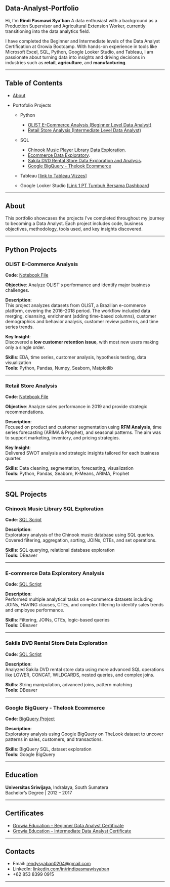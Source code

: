 Data-Analyst-Portfolio
---

Hi, I'm **Rindi Pasmawi Sya'ban** 
A data enthusiast with a background as a Production Supervisor and Agricultural Extension Worker, currently transitioning into the data analytics field.

I have completed the Beginner and Intermediate levels of the Data Analyst Certification at Growia Bootcamp. With hands-on experience in tools like Microsoft Excel, SQL, Python, Google Looker Studio, and Tableau, I am passionate about turning data into insights and driving decisions in industries such as **retail**, **agriculture**, and **manufacturing**.

---
## Table of Contents

- [About](#About)

- Portofolio Projects
  - Python
    - [OLIST E-Commerce Analysis (Beginner Level Data Analyst)](#OLIST-E-Commerce-Analysis)
    - [Retail Store Analysis (Intermediate Level Data Analyst)](#Retail-Store-Analysis)
    
  - SQL
    - [Chinook Music Player Library Data Exploration](#Chinook-Music-Library-SQL-Exploration).
    - [Ecommerce Data Exploratory](#E-commerce-Data-Exploratory-Analysis).
    - [Sakila DVD Rental Store Data Exploration and Analysis](#Sakila-DVD-Rental-Store-Data-Exploration).
    - [Google BigQuery - Thelook Ecommerce](#Google-BigQuery---Thelook-Ecommerce)
        
  - Tableau [[link to Tableau Vizzes](https://public.tableau.com/app/profile/rindi.pasmawi.syaban/vizzes)] 
 
  - Google Looker Studio
    [[Link 1 PT Tumbuh Bersama Dashboard](https://lookerstudio.google.com/u/0/reporting/d7b930fb-8142-48bc-af27-dad4cefd1178/page/oCczE) 
---

##  About

This portfolio showcases the projects I've completed throughout my journey to becoming a Data Analyst. Each project includes code, business objectives, methodology, tools used, and key insights discovered.

---
##  Python Projects

###  OLIST E-Commerce Analysis
**Code**: [Notebook File](https://github.com/rindi-ps/Data-Analyst-Portfolio/blob/main/OLIST%20E-Commerce%20Analysis.ipynb)

**Objective**: Analyze OLIST's performance and identify major business challenges.

**Description**:  
This project analyzes datasets from OLIST, a Brazilian e-commerce platform, covering the 2016–2018 period. The workflow included data merging, cleansing, enrichment (adding time-based columns), customer demographics and behavior analysis, customer review patterns, and time series trends.

**Key Insight**:  
Discovered a **low customer retention issue**, with most new users making only a single order.

**Skills**: EDA, time series, customer analysis, hypothesis testing, data visualization  
**Tools**: Python, Pandas, Numpy, Seaborn, Matplotlib

---

### Retail Store Analysis
**Code**: [Notebook File](https://github.com/rindi-ps/Data-Analyst-Portfolio/blob/main/Retail%20Store%20Analysis.ipynb)

**Objective**: Analyze sales performance in 2019 and provide strategic recommendations.

**Description**:  
Focused on product and customer segmentation using **RFM Analysis**, time series forecasting (ARIMA & Prophet), and seasonal patterns. The aim was to support marketing, inventory, and pricing strategies.

**Key Insight**:  
Delivered SWOT analysis and strategic insights tailored for each business quarter.

**Skills**: Data cleaning, segmentation, forecasting, visualization  
**Tools**: Python, Pandas, Seaborn, K-Means, ARIMA, Prophet

---

## SQL Projects

### Chinook Music Library SQL Exploration
**Code**: [SQL Script](https://github.com/rindi-ps/Data-Analyst-Portfolio/blob/main/Chinook%20Music%20Player%20Library%20Data%20Exploration.sql)

**Description**:  
Exploratory analysis of the Chinook music database using SQL queries. Covered filtering, aggregation, sorting, JOINs, CTEs, and set operations.

**Skills**: SQL querying, relational database exploration  
**Tools**: DBeaver

---

### E-commerce Data Exploratory Analysis
**Code**: [SQL Script](https://github.com/rindi-ps/Data-Analyst-Portfolio/blob/main/Ecommerce%20Data%20Exploratory.sql)

**Description**:  
Performed multiple analytical tasks on e-commerce datasets including JOINs, HAVING clauses, CTEs, and complex filtering to identify sales trends and employee performance.

**Skills**: Filtering, JOINs, CTEs, logic-based queries  
**Tools**: DBeaver

---

### Sakila DVD Rental Store Data Exploration
**Code**: [SQL Script](https://github.com/rindi-ps/Data-Analyst-Portfolio/blob/main/Sakila%20DVD%20Rental%20Store%20Data%20Exploration%20%26%20Analysis.sql)

**Description**:  
Analyzed Sakila DVD rental store data using more advanced SQL operations like LOWER, CONCAT, WILDCARDS, nested queries, and complex joins.

**Skills**: String manipulation, advanced joins, pattern matching  
**Tools**: DBeaver

---

### Google BigQuery - Thelook Ecommerce
**Code**: [BigQuery Project](https://console.cloud.google.com/bigquery?inv=1&invt=AbzIug&project=citric-nova-446122-q0&ws=!1m4!1m3!8m2!1s1044457182834!2s0533d4432c0c4977a20abb94e83c35dc)

**Description**:  
Exploratory analysis using Google BigQuery on TheLook dataset to uncover patterns in sales, customers, and transactions.

**Skills**: BigQuery SQL, dataset exploration  
**Tools**: Google BigQuery

---

## Education

**Universitas Sriwijaya**, Indralaya, South Sumatera  
Bachelor’s Degree | 2012 – 2017

---

##  Certificates

- [Growia Education – Beginner Data Analyst Certificate](masukkan-link)
- [Growia Education – Intermediate Data Analyst Certificate](masukkan-link)

---

##  Contacts

-  Email: rendysyaban0204@gmail.com  
-  LinkedIn: [linkedin.com/in/rindipasmawisyaban](https://www.linkedin.com/in/rindipasmawisyaban/)
-  +62 853 8399 0915

---


